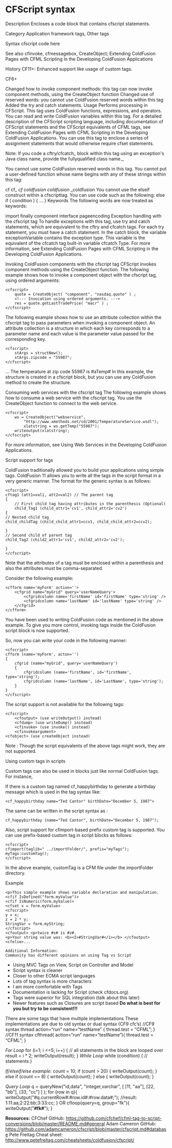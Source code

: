 # CFScript syntax
Description
Encloses a code block that contains cfscript statements.

Category
Application framework tags, Other tags

Syntax
    <cfscript> 
        cfscript code here 
    </cfscript>

See also
cfinvoke, cfmessagebox, CreateObject; Extending ColdFusion Pages with CFML Scripting in the Developing ColdFusion Applications

History
CF11+: Enhanced support like usage of custom tags.

CF6+

Changed how to invoke component methods: this tag can now invoke component methods, using the CreateObject function
Changed use of reserved words: you cannot use ColdFusion reserved words within this tag
Added the try and catch statements.
Usage
Performs processing in CFScript. This tag uses ColdFusion functions, expressions, and operators. You can read and write ColdFusion variables within this tag. For a detailed description of the CFScript scripting language, including documentation of CFScript statements and the CFScript equivalents of CFML tags, see Extending ColdFusion Pages with CFML Scripting in the Developing ColdFusion Applications.
You can use this tag to enclose a series of assignment statements that would otherwise require cfset statements.

Note: If you code a cftry/cfcatch_ block within this tag using an exception's Java class name, provide the fullyqualified class name._

You cannot use some ColdFusion reserved words in this tag. You cannot put a user-defined function whose name begins with any of these strings within this tag:

cf
cf_
_cf
coldfusion
coldfusion_
_coldfusion
You cannot use the elseif construct within a cfscripttag. You can use code such as the following:
else if ( condition ) 
{ 
... 
}
Keywords
The following words are now treated as keywords:

import
finally
component
interface
pageencoding
Exception handling with the cfscript tag
To handle exceptions with this tag, use try and catch statements, which are equivalent to the cftry and cfcatch tags. For each try statement, you must have a catch statement. In the catch block, the variable exceptionVariable contains the exception type. This variable is the equivalent of the cfcatch tag built-in variable cfcatch.Type. For more information, see Extending ColdFusion Pages with CFML Scripting in the Developing ColdFusion Applications.

Invoking ColdFusion components with the cfscript tag
CFScript invokes component methods using the CreateObject function. The following example shows how to invoke a component object with the cfscript tag, using ordered arguments:

    <cfscript> 
        quote = CreateObject( "component", "nasdaq.quote" ) ; 
        <!--- Invocation using ordered arguments. --->
        res = quote.getLastTradePrice( "macr" ) ; 
    </cfscript>
The following example shows how to use an attribute collection within the cfscript tag to pass parameters when invoking a component object. An attribute collection is a structure in which each key corresponds to a parameter name and each value is the parameter value passed for the corresponding key.

    <cfscript> 
        stArgs = structNew(); 
        stArgs.zipcode = "55987"; 
    </cfscript> 
... 
    <cfinvoke
    webservice = "http://www.xmethods.net/sd/2001/TemperatureService.wsdl"
        method = "getTemp"
        argumentCollection = "#stArgs#"
        returnVariable = "aTemp" > 
        <cfoutput>The temperature at zip code 55987 is #aTemp#</cfoutput>
In this example, the structure is created in a cfscript block, but you can use any ColdFusion method to create the structure.

Consuming web services with the cfscript tag
The following example shows how to consume a web service with the cfscript tag. You use the CreateObject function to connect to the web service.

    <cfscript> 
        ws = CreateObject("webservice", 
            "http://www.xmethods.net/sd/2001/TemperatureService.wsdl"); 
            xlatstring = ws.getTemp("55987"); 
        writeoutput(xlatstring); 
    </cfscript>
For more information, see Using Web Services in the Developing ColdFusion Applications.

Script support for tags

ColdFusion traditionally allowed you to build your applications using simple tags. ColdFusion 11 allows you to write all the tags in the script format in a very generic manner. The format for the generic syntax is as follows:

    <cfscript>
    cftag1 (att1=val1, att2=val2) // The parent tag
    {
        // First child tag having attributes in the parenthesis (Optional)
        child_Tag1 (child_attr1='cv1', child_attr2='cv2')  
    {
    // Nested child tag
    child_childTag (child_child_attr1=ccv1, child_child_attr2=ccv2); 
 
    }
    // Second child of parent tag
    child_Tag2 (child2_attr1='cv1', child2_attr2='cv2');
 
    }
    </cfscript>
Note that the attributes of a tag must be enclosed within a parenthesis and also the attributes must be comma-separated.

Consider the following example:

    <cfform name='myForm' action=''>
        <cfgrid name="myGrid" query='userNameQuery'>
            <cfgridcolumn name='firstName' id='firstName' type='string' />
            <cfgridcolumn name='lastName' id='lastName' type='string' />
        </cfgrid>
    </cfform>
You have been used to writing ColdFusion code as mentioned in the above example. To give you more control, invoking tags inside the ColdFusion script block is now supported.

So, now you can write your code in the following manner:

    <cfscript>
    cfform (name='myForm', acton='')
    {
        cfgrid (name="myGrid", query='userNameQuery')
        {
            cfgridcolumn (name='firstName', id='firstName', type='string');
            cfgridcolumn (name='lastName', id='LastName', type='string');
        }
    }
    </cfscript>
The script support is not available for the following tags:

    <cfscript>
        <cfoutput> (use writeOutput() instead)
        <cfdump> (use writeDump() instead)
        <cfinvoke> (use invoke() instead)
        <cfinvokeargument>
    <cfobject> (use createObject instead)
Note : Though the script equivalents of the above tags might work, they are not supported.

Using custom tags in scripts

Custom tags can also be used  in <cfscript> blocks just like normal ColdFusion tags. For instance, 

If there is a custom tag named cf_happybirthday to generate a birthday message which is used in the tag syntax like:

    <cf_happybirthday name="Ted Cantor" birthDate="December 5, 1987">
The same can be written in the script syntax as : 

    cf_happybirthday (name="Ted Cantor", birthDate="December 5, 1987");
Also, script support for cfimport-based prefix custom tag is supported. You can use prefix-based custom tag in script blocks as follows:

    <cfscript>
    cfimport(taglib=" ../importFolder/", prefix="myTags");
    myTags:customTag();
    </cfscript>
In the above example, customTag is a CFM file under the importFolder directory.

Example

    <p>This simple example shows variable declaration and manipulation. 
    <cfif IsDefined("form.myValue")> 
    <cfif IsNumeric(form.myValue)> 
    <cfset x = form.myValue> 
    <cfscript> 
    y = x; 
    z = 2 * y; 
    StringVar = form.myString; 
    </cfscript> 
    <cfoutput> <p>twice #x# is #z#. 
    <p>Your string value was: <b><I>#StringVar#</i></b> </cfoutput> 
    <cfelse>...
    
    Additional Information:
    Community has different opinions on using Tag vs Script
* Using MVC Tags on View, Script on Controller and Model
* Script syntax is cleaner
* Closer to other ECMA script languages
* Lots of tag syntax is more characters
* I am more comfortable with Tags
* Documentation is lacking for Script (check cfdocs.org)
* Tags were superior for SQL integration (talk about this later)
* Newer features such as Closures are script based
<strong>Do what is best for you but try to be consistent!!!</strong>

There are some tags that have multiple implementations
These implementations are due to old syntax or dual syntax (CF9 cfc’s)
    <cfscript> 
    //CF9 syntax
    thread action=“run” name=“testName” {
	   thread.test = “CFML”;
    }
       //CF11 syntax
       cfthread( action=“run” name=“testName”){
	   thread.test = “CFML”;
    }
    <cfscript>
    
_For Loop_
    for (i=1; i <=5; i++) {
        // all statements in the block are looped over
        result = i * 2;
        writeOutput(result);
    }
_While Loop_
    while (condition) {
        // statements
    }

_If/elseif/else example:_
    <cfscript>
    count = 10; 
    if (count > 20) { 
        writeOutput(count); 
    } else if (count == 8) { 
        writeOutput(count); 
    } else { 
        writeOutput(count); 
    }
    </cfscript>
    
_Query Loop_
    q = queryNew("id,data", "integer,varchar", [  [11, "aa"], [22, "bb"], [33, "cc"]  ] );
    for (row in q){
        writeOutput("#q.currentRow#:#row.id#:#row.data#;"); 
        //result:   1:11:aa;2:22:bb;3:33:cc;
    }
OR
    cfloop(query=q, group="fk"){
        writeOutput("<strong>#fk#</strong>");
    }
    
<strong>Resources:</strong>
CFChef GitHub: https://github.com/cfchef/cfml-tag-to-script-conversions/blob/master/README.md#general
Adam Cameron GitHub: https://github.com/adamcameron/cfscript/blob/master/cfscript.md#database
Pete Freitag Cheat sheet: http://www.petefreitag.com/cheatsheets/coldfusion/cfscript/




